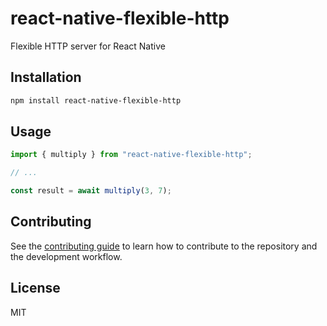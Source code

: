# react-native-flexible-http

Flexible HTTP server for React Native

## Installation

```sh
npm install react-native-flexible-http
```

## Usage

```js
import { multiply } from "react-native-flexible-http";

// ...

const result = await multiply(3, 7);
```

## Contributing

See the [contributing guide](CONTRIBUTING.md) to learn how to contribute to the repository and the development workflow.

## License

MIT
